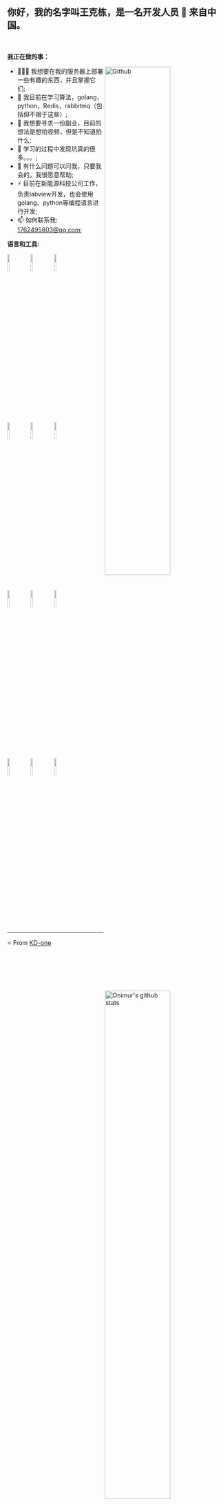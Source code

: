 <!-- Your title -->
## 你好，我的名字叫王克栋，是一名开发人员 🚀 来自中国。

<!-- Your badges
You can use the website to generate badges: https://shields.io/
-->

&nbsp;

<!-- Talking about you -->
**我正在做的事：**

<!-- Any image aligned to the right. Beware the width -->
<img width="55%" align="right" alt="Github" src="https://raw.githubusercontent.com/onimur/.github/master/.resources/git-header.svg" />

- 👨🏽‍💻 我想要在我的服务器上部署一些有趣的东西，并且掌握它们;
- 🌱 我目前在学习算法，golang，python，Redis，rabbitmq（包括但不限于这些）; 
- 👯 我想要寻求一份副业，目前的想法是想拍视频，但是不知道拍什么;
- 🤔 学习的过程中发现坑真的很多。。。;
- 💬 有什么问题可以问我，只要我会的，我很愿意帮助;
- ⚡️ 目前在新能源科技公司工作，负责labview开发，也会使用golang、python等编程语言进行开发;
- 📫 如何联系我: 1762495803@qq.com;

**语言和工具:** 

<!-- Your github readme stats
You can use this api: https://github.com/anuraghazra/github-readme-stats
-->
<p>
  <a href="https://github.com/onimur/handle-path-oz">
    <img width="55%" align="right" alt="Onimur's github stats" src="https://github-readme-stats.vercel.app/api?username=KD-one&show_icons=true&hide_border=true" />
  </a>
  
  <!-- Your languages and tools. Be careful with the alignment. 
  You can use this sites to get logos: https://www.vectorlogo.zone or https://simpleicons.org/
  -->
  <code><img width="10%" src="https://www.vectorlogo.zone/logos/golang/golang-ar21.svg"></code>
  <code><img width="10%" src="https://www.vectorlogo.zone/logos/ni_labview/ni_labview-ar21.svg"></code>
  <code><img width="10%" src="https://www.vectorlogo.zone/logos/python/python-horizontal.svg"></code>
  <br />
  <code><img width="10%" src="https://www.vectorlogo.zone/logos/w3_html5/w3_html5-ar21.svg"></code>
  <code><img width="10%" src="https://www.vectorlogo.zone/logos/w3_css/w3_css-ar21.svg"></code>
  <code><img width="10%" src="https://www.vectorlogo.zone/logos/javascript/javascript-horizontal.svg"></code>
  <br />
  <code><img width="10%" src="https://www.vectorlogo.zone/logos/mysql/mysql-ar21.svg"></code>
  <code><img width="10%" src="https://www.vectorlogo.zone/logos/rabbitmq/rabbitmq-ar21.svg"></code>
  <code><img width="10%" src="https://www.vectorlogo.zone/logos/git-scm/git-scm-ar21.svg"></code>
  <br />
  <code><img width="10%" src="https://www.vectorlogo.zone/logos/redis/redis-ar21.svg"></code>
  <code><img width="10%" src="https://www.vectorlogo.zone/logos/linux/linux-ar21.svg"></code>
  <code><img width="10%" src="https://www.vectorlogo.zone/logos/docker/docker-ar21.svg"></code>
</p>

---

<!-- Its main projects 
  <p align="center">
  <a href="https://github.com/onimur/handle-path-oz">
    <img align="center" src="https://github-readme-stats.vercel.app/api/pin/?username=onimur&repo=handle-path-oz" />
  </a>
  <a href="https://github.com/onimur/circleci-github-changelog-generator">
    <img align="center" src="https://github-readme-stats.vercel.app/api/pin/?username=onimur&repo=circleci-github-changelog-generator" />
  </a>
</p> -->
<!-- This readme was created by Murillo Comino - https://github.com/onimur -->
⭐️ From [KD-one](https://github.com/KD-one)
